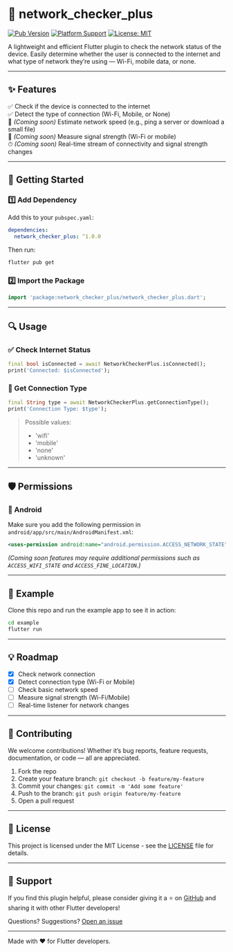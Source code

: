 
# 📡 network_checker_plus

[![Pub Version](https://img.shields.io/pub/v/network_checker_plus.svg)](https://pub.dev/packages/network_checker_plus)
[![Platform Support](https://img.shields.io/badge/platforms-android%20|%20ios-lightgrey)]()
[![License: MIT](https://img.shields.io/badge/license-MIT-blue.svg)](LICENSE)

A lightweight and efficient Flutter plugin to check the network status of the device. Easily determine whether the user is connected to the internet and what type of network they’re using — Wi-Fi, mobile data, or none.

---

## ✨ Features

✅ Check if the device is connected to the internet  
✅ Detect the type of connection (Wi-Fi, Mobile, or None)  
🔄 *(Coming soon)* Estimate network speed (e.g., ping a server or download a small file)  
📶 *(Coming soon)* Measure signal strength (Wi-Fi or mobile)  
⏱ *(Coming soon)* Real-time stream of connectivity and signal strength changes  

---

## 🚀 Getting Started

### 1️⃣ Add Dependency

Add this to your `pubspec.yaml`:

```yaml
dependencies:
  network_checker_plus: ^1.0.0
```

Then run:

```bash
flutter pub get
```

### 2️⃣ Import the Package

```dart
import 'package:network_checker_plus/network_checker_plus.dart';
```

---

## 🔍 Usage

### ✅ Check Internet Status

```dart
final bool isConnected = await NetworkCheckerPlus.isConnected();
print('Connected: $isConnected');
```

### 📡 Get Connection Type

```dart
final String type = await NetworkCheckerPlus.getConnectionType();
print('Connection Type: $type');
```

> Possible values:
> - 'wifi'
> - 'mobile'
> - 'none'
> - 'unknown'

---

## 🛡 Permissions

### 📱 Android

Make sure you add the following permission in `android/app/src/main/AndroidManifest.xml`:

```xml
<uses-permission android:name="android.permission.ACCESS_NETWORK_STATE"/>
```

*(Coming soon features may require additional permissions such as `ACCESS_WIFI_STATE` and `ACCESS_FINE_LOCATION`.)*

---

## 🧪 Example

Clone this repo and run the example app to see it in action:

```bash
cd example
flutter run
```

---

## 💡 Roadmap

- [x] Check network connection
- [x] Detect connection type (Wi-Fi or Mobile)
- [ ] Check basic network speed
- [ ] Measure signal strength (Wi-Fi/Mobile)
- [ ] Real-time listener for network changes

---

## 👥 Contributing

We welcome contributions! Whether it’s bug reports, feature requests, documentation, or code — all are appreciated.

1. Fork the repo
2. Create your feature branch: `git checkout -b feature/my-feature`
3. Commit your changes: `git commit -m 'Add some feature'`
4. Push to the branch: `git push origin feature/my-feature`
5. Open a pull request

---

## 📄 License

This project is licensed under the MIT License - see the [LICENSE](LICENSE) file for details.

---

## 💬 Support

If you find this plugin helpful, please consider giving it a ⭐ on [GitHub](https://github.com/yourusername/network_checker_plus) and sharing it with other Flutter developers!

Questions? Suggestions? [Open an issue](https://github.com/yourusername/network_checker_plus/issues)

---

Made with ❤️ for Flutter developers.
